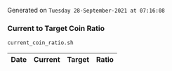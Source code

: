 Generated on `Tuesday 28-September-2021 at 07:16:08`

### Current to Target Coin Ratio
`current_coin_ratio.sh`

Date|Current|Target|Ratio
---|---|---|---
